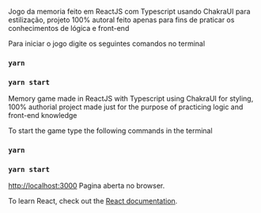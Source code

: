 Jogo da memoria feito em ReactJS com Typescript usando ChakraUI para estilização, projeto 100% autoral feito apenas para fins de praticar os conhecimentos de lógica e front-end

Para iniciar o jogo digite os seguintes comandos no terminal

### `yarn `

### `yarn start`

Memory game made in ReactJS with Typescript using ChakraUI for styling, 100% authorial project made just for the purpose of practicing logic and front-end knowledge

To start the game type the following commands in the terminal

### `yarn `

### `yarn start`

[http://localhost:3000](http://localhost:3000) Pagina aberta no browser.

To learn React, check out the [React documentation](https://reactjs.org/).
